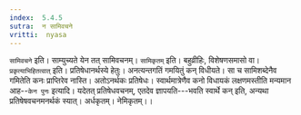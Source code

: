 ```yaml
---
index:  5.4.5
sutra:  न सामिवचने
vritti:  nyasa
---
```


`सामिवचने` इति। साम्युच्यते येन तत् सामिवचनम्। `सामिकृतम्` इति। बहुव्रीहिः, विशेषणसमासो वा। `प्रकृत्याभिहितत्वात्` इति। प्रतिषेधानर्थस्ये हेतुः। अनत्यन्तगतिं गमयितुं कन् विधीयते। सा च सामिशब्देनैव गमितेति कनः प्राप्तिरेव नास्ति। अतोऽनर्थकः प्रतिषेधः। स्वार्थमात्रेणैव कनो विधायकं लक्षणमस्तीति मन्यमान आह--`केन पुनः` इत्यादि। यदेतत् प्रतिषेधवचनम्, एतदेव ज्ञापयति---भवति स्वार्थे कन् इति, अन्यथा प्रतिषेषवचनमनर्थकं स्यात्। अर्धकृतम्। नेमिकृतम्।।


